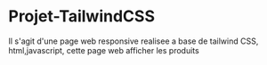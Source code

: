# Projet-TailwindCSS
Il s'agit d'une page web responsive  realisee a base de tailwind CSS, html,javascript, cette page web afficher les  produits
